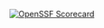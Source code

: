 [![OpenSSF Scorecard](htt‌ps://api.securityscorecards.dev/projects/github.com/{johnny-mai7}/{johnnymai}/badge)](htt‌ps://securityscorecards.dev/viewer/?uri=github.com/{johnny-mai7}/{repo})
